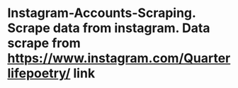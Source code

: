 # Instagram-Accounts-Scraping. Scrape data from instagram. Data scrape from https://www.instagram.com/Quarterlifepoetry/ link
